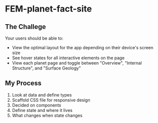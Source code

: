 # FEM-planet-fact-site

## The Challege

Your users should be able to:

- View the optimal layout for the app depending on their device's screen size
- See hover states for all interactive elements on the page
- View each planet page and toggle between "Overview", "Internal Structure", and "Surface Geology"

## My Process

1. Look at data and define types
2. Scaffold CSS file for responsive design
3. Decided on components
4. Define state and where it lives
5. What changes when state changes
